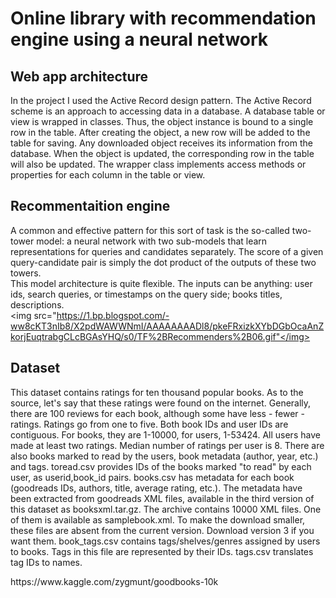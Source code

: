 # Online library with recommendation engine using a neural network 
## Web app architecture  

  In the project I used the Active Record design pattern. The Active Record scheme is an approach to accessing data in a database. A database table or view is wrapped in classes. Thus, the object instance is bound to a single row in the table. After creating the object, a new row will be added to the table for saving. Any downloaded object receives its information from the database. When the object is updated, the corresponding row in the table will also be updated. The wrapper class implements access methods or properties for each column in the table or view.

## Recommentaition engine  


  
  A common and effective pattern for this sort of task is the so-called two-tower model: a neural network with two sub-models that learn representations for queries and candidates separately. The score of a given query-candidate pair is simply the dot product of the outputs of these two towers.  
This model architecture is quite flexible. The inputs can be anything: user ids, search queries, or timestamps on the query side; books titles, descriptions.</br>
	<img src="https://1.bp.blogspot.com/-ww8cKT3nIb8/X2pdWAWWNmI/AAAAAAAADl8/pkeFRxizkXYbDGbOcaAnZkorjEuqtrabgCLcBGAsYHQ/s0/TF%2BRecommenders%2B06.gif"</img>

## Dataset  

<p>
This dataset contains ratings for ten thousand popular books. As to the source, let's say that these ratings were found on the internet. Generally, there are 100 reviews for each book, although some have less - fewer - ratings. Ratings go from one to five.
Both book IDs and user IDs are contiguous. For books, they are 1-10000, for users, 1-53424. All users have made at least two ratings. Median number of ratings per user is 8.
There are also books marked to read by the users, book metadata (author, year, etc.) and tags.
toread.csv provides IDs of the books marked "to read" by each user, as userid,book_id pairs.
books.csv has metadata for each book (goodreads IDs, authors, title, average rating, etc.).
The metadata have been extracted from goodreads XML files, available in the third version of this dataset as booksxml.tar.gz. The archive contains 10000 XML files. One of them is available as samplebook.xml. To make the download smaller, these files are absent from the current version. Download version 3 if you want them.
book_tags.csv contains tags/shelves/genres assigned by users to books. Tags in this file are represented by their IDs.
tags.csv translates tag IDs to names.
</p>
https://www.kaggle.com/zygmunt/goodbooks-10k
